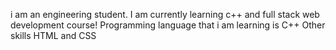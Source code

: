 i am an engineering student.
I am currently learning c++ and full stack web development course!
Programming language that i am learning is C++
Other skills HTML and CSS
